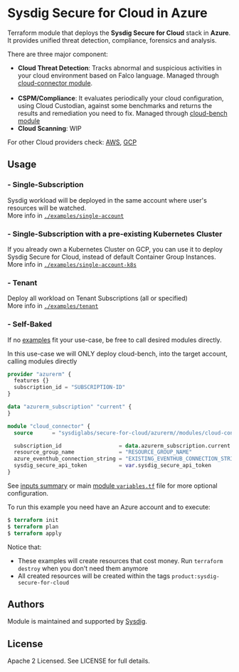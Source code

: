 # Sysdig Secure for Cloud in Azure

Terraform module that deploys the **Sysdig Secure for Cloud** stack in **Azure**.<br/>
It provides unified threat detection, compliance, forensics and analysis.

There are three major component:

* **Cloud Threat Detection**: Tracks abnormal and suspicious activities in your cloud environment based on Falco language. Managed through [cloud-connector module](https://github.com/sysdiglabs/terraform-azurerm-secure-for-cloud/tree/master/modules/services/cloud-connector).
<br/><br/>
* **CSPM/Compliance**: It evaluates periodically your cloud configuration, using Cloud Custodian, against some benchmarks and returns the results and remediation you need to fix. Managed through [cloud-bench module](https://github.com/sysdiglabs/terraform-azurerm-secure-for-cloud/tree/master/modules/services/cloud-bench)
* **Cloud Scanning**: WIP

[comment]: <> (  <br/><br/>)
[comment]: <> (* **Cloud Scanning**: Automatically scans all container images pushed to the registry or as soon a new task which involves a container is spawned in your account.Managed through [cloud-scanning module]&#40;https://github.com/sysdiglabs/terraform-azurerm-secure-for-cloud/tree/master/modules/services/cloud-scanning&#41;.)
[comment]: <> (  <br/><br/>)
For other Cloud providers check: [AWS](https://github.com/sysdiglabs/terraform-aws-secure-for-cloud), [GCP](https://github.com/sysdiglabs/terraform-google-secure-for-cloud)

## Usage

### - Single-Subscription

Sysdig workload will be deployed in the same account where user's resources will be watched.<br/>
More info in [`./examples/single-account`](https://github.com/sysdiglabs/terraform-azurerm-secure-for-cloud/tree/master/examples/single-account)


### - Single-Subscription with a pre-existing Kubernetes Cluster

If you already own a Kubernetes Cluster on GCP, you can use it to deploy Sysdig Secure for Cloud, instead of default Container Group Instances.<br/>
More info in [`./examples/single-account-k8s`](https://github.com/sysdiglabs/terraform-azurerm-secure-for-cloud/tree/master/examples/single-account-k8s)


### - Tenant

Deploy all workload on Tenant Subscriptions (all or specified)<br/>
More info in [`./examples/tenant`](https://github.com/sysdiglabs/terraform-azurerm-secure-for-cloud/tree/master/examples/tenant)



### - Self-Baked

If no [examples](https://github.com/sysdiglabs/terraform-azurerm-secure-for-cloud/tree/master/examples) fit your use-case, be free to call desired modules directly.

In this use-case we will ONLY deploy cloud-bench, into the target account, calling modules directly

```terraform
provider "azurerm" {
  features {}
  subscription_id = "SUBSCRIPTION-ID"
}

data "azurerm_subscription" "current" {
}

module "cloud_connector" {
  source      = "sysdiglabs/secure-for-cloud/azurerm//modules/cloud-connector"

  subscription_id                  = data.azurerm_subscription.current.subscription_id
  resource_group_name              = "RESOURCE_GROUP_NAME"
  azure_eventhub_connection_string = "EXISTING_EVENTHUB_CONNECTION_STRING"
  sysdig_secure_api_token          = var.sysdig_secure_api_token
}

```
See [inputs summary](#inputs) or main [module `variables.tf`](https://github.com/sysdiglabs/terraform-azurerm-secure-for-cloud/tree/master/variables.tf) file for more optional configuration.

To run this example you need have an Azure account and to execute:

```terraform
$ terraform init
$ terraform plan
$ terraform apply
```


Notice that:
- These examples will create resources that cost money. Run `terraform destroy` when you don't need them anymore
- All created resources will be created within the tags `product:sysdig-secure-for-cloud`


## Authors

Module is maintained and supported by [Sysdig](https://sysdig.com).

## License

Apache 2 Licensed. See LICENSE for full details.
